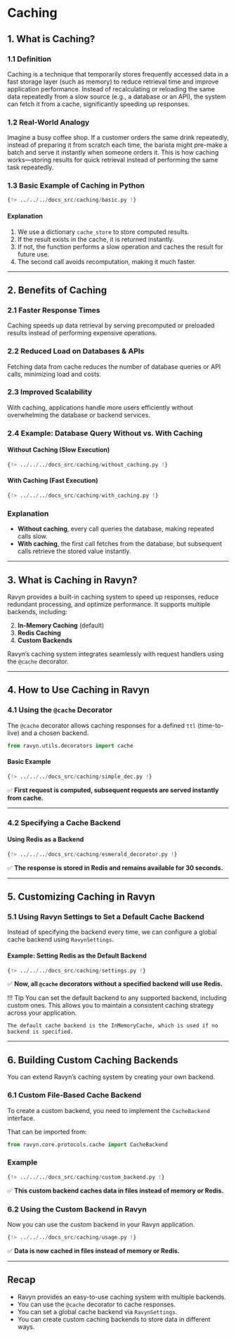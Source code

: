 # Caching

## **1. What is Caching?**

### **1.1 Definition**

Caching is a technique that temporarily stores frequently accessed data in a fast storage layer (such as memory)
to reduce retrieval time and improve application performance. Instead of recalculating or reloading the same data
repeatedly from a slow source (e.g., a database or an API), the system can fetch it from a cache,
significantly speeding up responses.

### **1.2 Real-World Analogy**

Imagine a busy coffee shop. If a customer orders the same drink repeatedly, instead of preparing it from scratch each
time, the barista might pre-make a batch and serve it instantly when someone orders it. This is how caching works—storing
results for quick retrieval instead of performing the same task repeatedly.

### **1.3 Basic Example of Caching in Python**

```python
{!> ../../../docs_src/caching/basic.py !}
```

####  Explanation

1. We use a dictionary `cache_store` to store computed results.
2. If the result exists in the cache, it is returned instantly.
3. If not, the function performs a slow operation and caches the result for future use.
4. The second call avoids recomputation, making it much faster.

---

## **2. Benefits of Caching**

### **2.1 Faster Response Times**

Caching speeds up data retrieval by serving precomputed or preloaded results instead of performing expensive operations.

### **2.2 Reduced Load on Databases & APIs**

Fetching data from cache reduces the number of database queries or API calls, minimizing load and costs.

### **2.3 Improved Scalability**

With caching, applications handle more users efficiently without overwhelming the database or backend services.

### **2.4 Example: Database Query Without vs. With Caching**

#### **Without Caching (Slow Execution)**

```python
{!> ../../../docs_src/caching/without_caching.py !}
```

#### **With Caching (Fast Execution)**

```python
{!> ../../../docs_src/caching/with_caching.py !}
```

### Explanation

- **Without caching**, every call queries the database, making repeated calls slow.
- **With caching**, the first call fetches from the database, but subsequent calls retrieve the stored value instantly.

---

## **3. What is Caching in Ravyn?**

Ravyn provides a built-in caching system to speed up responses, reduce redundant processing, and optimize performance.
It supports multiple backends, including:

2. **In-Memory Caching** (default)
2. **Redis Caching**
3. **Custom Backends**

Ravyn’s caching system integrates seamlessly with request handlers using the `@cache` decorator.

---

## **4. How to Use Caching in Ravyn**

### **4.1 Using the `@cache` Decorator**

The `@cache` decorator allows caching responses for a defined `ttl` (time-to-live) and a chosen backend.

```python
from ravyn.utils.decorators import cache
```

#### **Basic Example**

```python
{!> ../../../docs_src/caching/simple_dec.py !}
```
✅ **First request is computed, subsequent requests are served instantly from cache.**

---

### **4.2 Specifying a Cache Backend**

#### **Using Redis as a Backend**

```python
{!> ../../../docs_src/caching/esmerald_decorator.py !}
```
✅ **The response is stored in Redis and remains available for 30 seconds.**

---

## **5. Customizing Caching in Ravyn**

### **5.1 Using Ravyn Settings to Set a Default Cache Backend**

Instead of specifying the backend every time, we can configure a global cache backend using `RavynSettings`.

#### **Example: Setting Redis as the Default Backend**

```python
{!> ../../../docs_src/caching/settings.py !}
```

✅ **Now, all `@cache` decorators without a specified backend will use Redis.**

!!! Tip
    You can set the default backend to any supported backend, including custom ones.
    This allows you to maintain a consistent caching strategy across your application.

    The default cache backend is the InMemoryCache, which is used if no backend is specified.

---

## **6. Building Custom Caching Backends**

You can extend Ravyn’s caching system by creating your own backend.

### **6.1 Custom File-Based Cache Backend**

To create a custom backend, you need to implement the `CacheBackend` interface.

That can be imported from:

```python
from ravyn.core.protocols.cache import CacheBackend
```

### Example

```python
{!> ../../../docs_src/caching/custom_backend.py !}
```

✅ **This custom backend caches data in files instead of memory or Redis.**

### **6.2 Using the Custom Backend in Ravyn**

Now you can use the custom backend in your Ravyn application.

```python
{!> ../../../docs_src/caching/usage.py !}
```

✅ **Data is now cached in files instead of memory or Redis.**

---

## Recap

* Ravyn provides an easy-to-use caching system with multiple backends.
* You can use the `@cache` decorator to cache responses.
* You can set a global cache backend via `RavynSettings`.
* You can create custom caching backends to store data in different ways.
